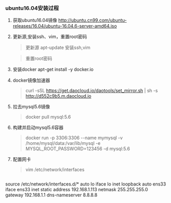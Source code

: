 ### ubuntu16.04安装过程
1. 获取ubuntu16.04镜像
http://ubuntu.cn99.com/ubuntu-releases/16.04/ubuntu-16.04.6-server-amd64.iso
2. 更新源,安装ssh、vim，重置root密码
   >更新源
   >apt-update
   >安装ssh,vim

   >重置root密码
3. 安装docker apt-get install -y docker.io
4. docker镜像加速器 
   > curl -sSL https://get.daocloud.io/daotools/set_mirror.sh | sh -s http://d552c9b5.m.daocloud.io
5. 拉去mysql5.6镜像
   > docker pull mysql:5.6
6. 构建并启动mysql5.6容器 
   > docker run  -p 3306:3306 --name  mymysql -v  /home/mysql/data:/var/lib/mysql -e MYSQL_ROOT_PASSWORD=123456 -d mysql:5.6
7. 配置网卡
   > vim /etc/network/interfaces
   
   ```
source /etc/network/interfaces.d/*
auto lo
iface lo inet loopback
auto ens33
iface ens33 inet static
address 192.168.1.113
netmask 255.255.255.0
gateway 192.168.1.1
dns-nameserver 8.8.8.8
   ```
  

